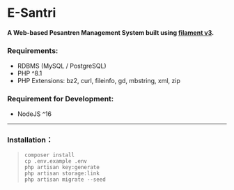 <h1>E-Santri</h1>

#### A Web-based Pesantren Management System built using [filament v3](https://filamentphp.com).

### Requirements:

- RDBMS (MySQL / PostgreSQL)
- PHP ^8.1
- PHP Extensions: bz2, curl, fileinfo, gd, mbstring, xml, zip
### Requirement for Development:
- NodeJS ^16
---

### Installation：

> ```
> composer install
> cp .env.example .env
> php artisan key:generate
> php artisan storage:link
> php artisan migrate --seed
> ```
